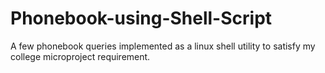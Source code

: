 # Phonebook-using-Shell-Script
A few phonebook queries implemented as a linux shell utility to satisfy my college microproject requirement.

